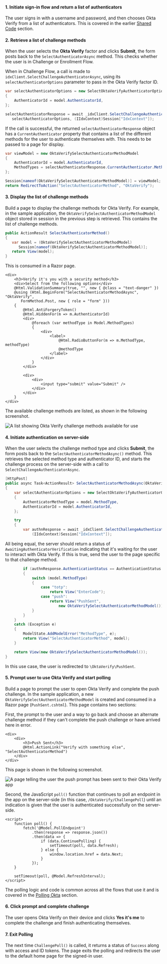 #### 1. Initiate sign-in flow and return a list of authenticators

The user signs in with a username and password, and then chooses Okta Verify from a list of authenticators. This is covered in the earlier [Shared Code](#initiate-sign-in-and-return-a-list-of-authenticators) section.

#### 2. Retrieve a list of challenge methods

When the user selects the **Okta Verify** factor and clicks **Submit**, the form posts back to the `SelectAuthenticatorAsync` method. This checks whether the user is in Challenge or Enrollment Flow.

When in Challenge Flow, a call is made to `idxClient.SelectChallengeAuthenticatorAsync`, using its `selectAuthenticatorOptions` parameter to pass in the Okta Verify factor ID.

```csharp
var selectAuthenticatorOptions = new SelectOktaVerifyAuthenticatorOptions
{
    AuthenticatorId = model.AuthenticatorId,
};

selectAuthenticatorResponse = await _idxClient.SelectChallengeAuthenticatorAsync(
   selectAuthenticatorOptions, (IIdxContext)Session["IdxContext"]);
```

If the call is successful, the returned `selectAuthenticatorResponse` object has a `CurrentAuthenticator` property that contains a list of the different methods for the user to authenticate themselves with. This needs to be passed to a page for display.

```csharp
var viewModel = new OktaVerifySelectAuthenticatorMethodModel
{
    AuthenticatorId = model.AuthenticatorId,
    MethodTypes = selectAuthenticatorResponse.CurrentAuthenticator.MethodTypes,
};

Session[nameof(OktaVerifySelectAuthenticatorMethodModel)] = viewModel;
return RedirectToAction("SelectAuthenticatorMethod", "OktaVerify");
```

#### 3. Display the list of challenge methods

Build a page to display the challenge methods for Okta Verify. For example, in the sample application, the `OktaVerifySelectAuthenticatorMethodModel` object stored in session in the previous step is retrieved. This contains the list of challenge methods.

```csharp
public ActionResult SelectAuthenticatorMethod()
{
   var model = (OktaVerifySelectAuthenticatorMethodModel)
      Session[nameof(OktaVerifySelectAuthenticatorMethodModel)];
   return View(model);
}
```

This is consumed in a Razor page.

```razor
<div>
    <h3>Verify it's you with a security method</h3>
    <div>Select from the following options</div>
    @Html.ValidationSummary(true, "", new { @class = "text-danger" })
    @using (Html.BeginForm("SelectAuthenticatorMethodAsync", "OktaVerify",
       FormMethod.Post, new { role = "form" }))
    {
        @Html.AntiForgeryToken()
        @Html.HiddenFor(m => m.AuthenticatorId)
        <div>
            @foreach (var methodType in Model.MethodTypes)
            {
                <div>
                    <label>
                        @Html.RadioButtonFor(m => m.MethodType, methodType)
                        @methodType
                    </label>
                </div>
            }
        </div>

        <div>
            <div>
                <input type="submit" value="Submit" />
            </div>
        </div>
    }
</div>
```

The available challenge methods are listed, as shown in the following screenshot.

<div class="common-image-format bordered-image">

![A list showing Okta Verify challenge methods available for use](/img/authenticators/dotnet-authenticators-okta-verify-challenge-list-of-challenge-methods.png "A list of available Okta Verify challenge methods")

</div>

#### 4. Initiate authentication on server-side

When the user selects the challenge method type and clicks **Submit**, the form posts back to the `SelectAuthenticatorMethodAsync()` method. This retrieves the selected method type and authenticator ID, and starts the challenge process on the server-side with a call to `SelectChallengeAuthenticatorAsync`.

```csharp
[HttpPost]
public async Task<ActionResult> SelectAuthenticatorMethodAsync(OktaVerifySelectAuthenticatorMethodModel model)
{
    var selectAuthenticatorOptions = new SelectOktaVerifyAuthenticatorOptions
    {
        AuthenticatorMethodType = model.MethodType,
        AuthenticatorId = model.AuthenticatorId,
    };

    try
    {
        var authnResponse = await _idxClient.SelectChallengeAuthenticatorAsync(selectAuthenticatorOptions,
            (IIdxContext)Session["IdxContext"]);
```

All being equal, the server should return a status of `AwaitingAuthenticatorVerification` indicating that it's waiting for the user to interact with Okta Verify. If this is true, send the user to the page specific to that challenge method.

```csharp
        if (authnResponse.AuthenticationStatus == AuthenticationStatus.AwaitingAuthenticatorVerification)
        {
            switch (model.MethodType)
            {
                case "totp":
                    return View("EnterCode");
                case "push":
                    return View("PushSent",
                        new OktaVerifySelectAuthenticatorMethodModel());
            }
        }
    }
    catch (Exception e)
    {
        ModelState.AddModelError("MethodType", e);
        return View("SelectAuthenticatorMethod", model);
    }

    return View(new OktaVerifySelectAuthenticatorMethodModel());
}
```

In this use case, the user is redirected to `\OktaVerify\PushSent`.

#### 5. Prompt user to use Okta Verify and start polling

Build a page to prompt the user to open Okta Verify and complete the push challenge. In the sample application, a new `OktaVerifySelectAuthenticatorMethodModel` is created and consumed in a Razor page (`PushSent.cshtml`). This page contains two sections:

First, the prompt to the user and a way to go back and choose an alternate challenge method if they can't complete the push challenge or have arrived here in error.

```razor
<div>
    <div>
        <h3>Push Sent</h3>
        @Html.ActionLink("Verify with something else", "SelectAuthenticatorMethod")
    </div>
</div>
```

This page is shown in the following screenshot.

<div class="common-image-format bordered-image">

![A page telling the user the push prompt has been sent to their Okta Verify app](/img/authenticators/dotnet-authenticators-okta-verify-challenge-push-sent.png "Notification that the push prompt is available in Okta Verify")

</div>

Second, the JavaScript `poll()` function that continues to poll an endpoint in the app on the server-side (in this case, `/OktaVerify/ChallengePoll`) until an indication is given that the user is authenticated successfully on the server-side.

```razor
<script>
    function poll() {
        fetch('@Model.PollEndpoint')
            .then(response => response.json())
            .then(data => {
                if (data.ContinuePolling) {
                    setTimeout(poll, data.Refresh);
                } else {
                    window.location.href = data.Next;
                }
            });
    }

    setTimeout(poll, @Model.RefreshInterval);
</script>
```

The polling logic and code is common across all the flows that use it and is covered in the [Polling Okta](#polling-okta) section.

#### 6. Click prompt and complete challenge

The user opens Okta Verify on their device and clicks **Yes it's me** to complete the challenge and finish authenticating themselves.

#### 7. Exit Polling

The next time `ChallengePoll()` is called, it returns a status of `Success` along with access and ID tokens. The page exits the polling and redirects the user to the default home page for the signed-in user.
